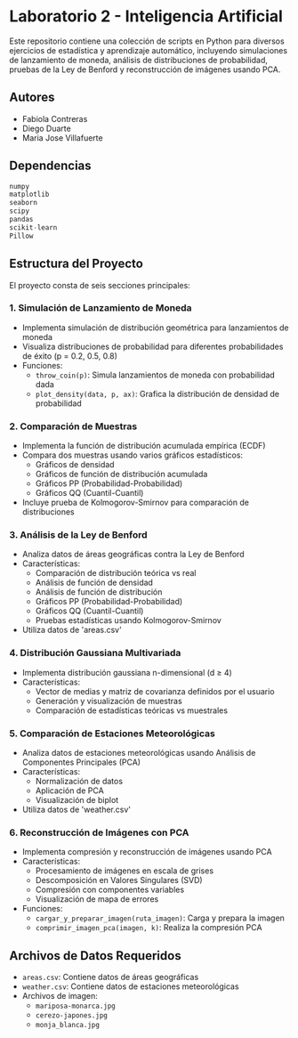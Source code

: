 # Laboratorio 2 - Inteligencia Artificial

Este repositorio contiene una colección de scripts en Python para diversos ejercicios de estadística y aprendizaje automático, incluyendo simulaciones de lanzamiento de moneda, análisis de distribuciones de probabilidad, pruebas de la Ley de Benford y reconstrucción de imágenes usando PCA.

## Autores
- Fabiola Contreras
- Diego Duarte
- Maria Jose Villafuerte

## Dependencias
```python
numpy
matplotlib
seaborn
scipy
pandas
scikit-learn
Pillow
```

## Estructura del Proyecto

El proyecto consta de seis secciones principales:

### 1. Simulación de Lanzamiento de Moneda
- Implementa simulación de distribución geométrica para lanzamientos de moneda
- Visualiza distribuciones de probabilidad para diferentes probabilidades de éxito (p = 0.2, 0.5, 0.8)
- Funciones:
  - `throw_coin(p)`: Simula lanzamientos de moneda con probabilidad dada
  - `plot_density(data, p, ax)`: Grafica la distribución de densidad de probabilidad

### 2. Comparación de Muestras
- Implementa la función de distribución acumulada empírica (ECDF)
- Compara dos muestras usando varios gráficos estadísticos:
  - Gráficos de densidad
  - Gráficos de función de distribución acumulada
  - Gráficos PP (Probabilidad-Probabilidad)
  - Gráficos QQ (Cuantil-Cuantil)
- Incluye prueba de Kolmogorov-Smirnov para comparación de distribuciones

### 3. Análisis de la Ley de Benford
- Analiza datos de áreas geográficas contra la Ley de Benford
- Características:
  - Comparación de distribución teórica vs real
  - Análisis de función de densidad
  - Análisis de función de distribución
  - Gráficos PP (Probabilidad-Probabilidad)
  - Gráficos QQ (Cuantil-Cuantil)
  - Pruebas estadísticas usando Kolmogorov-Smirnov
- Utiliza datos de 'areas.csv'

### 4. Distribución Gaussiana Multivariada
- Implementa distribución gaussiana n-dimensional (d ≥ 4)
- Características:
  - Vector de medias y matriz de covarianza definidos por el usuario
  - Generación y visualización de muestras
  - Comparación de estadísticas teóricas vs muestrales

### 5. Comparación de Estaciones Meteorológicas
- Analiza datos de estaciones meteorológicas usando Análisis de Componentes Principales (PCA)
- Características:
  - Normalización de datos
  - Aplicación de PCA
  - Visualización de biplot
- Utiliza datos de 'weather.csv'

### 6. Reconstrucción de Imágenes con PCA
- Implementa compresión y reconstrucción de imágenes usando PCA
- Características:
  - Procesamiento de imágenes en escala de grises
  - Descomposición en Valores Singulares (SVD)
  - Compresión con componentes variables
  - Visualización de mapa de errores
- Funciones:
  - `cargar_y_preparar_imagen(ruta_imagen)`: Carga y prepara la imagen
  - `comprimir_imagen_pca(imagen, k)`: Realiza la compresión PCA

## Archivos de Datos Requeridos
- `areas.csv`: Contiene datos de áreas geográficas
- `weather.csv`: Contiene datos de estaciones meteorológicas
- Archivos de imagen:
  - `mariposa-monarca.jpg`
  - `cerezo-japones.jpg`
  - `monja_blanca.jpg`



